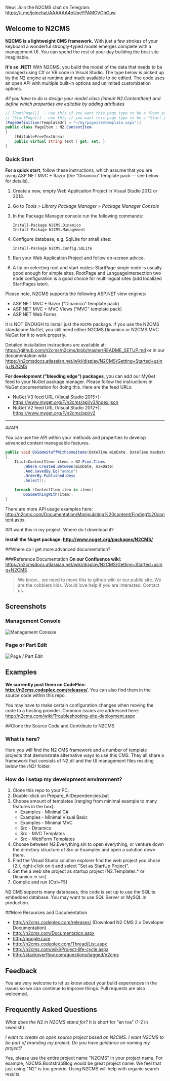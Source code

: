 New: Join the N2CMS chat on Telegram: https://t.me/joinchat/AAAAAA4oUpeYPAMOVGhGuw

## Welcome to N2CMS

**N2CMS is a lightweight CMS framework.** With just a few strokes of your keyboard a 
wonderful strongly-typed model emerges complete with a management UI. You can 
spend the rest of your day building the best site imaginable.

**It's so .NET!** With N2CMS, you build the model of the data that needs to be managed using C# or 
VB code in Visual Studio. The type below is picked up by the N2 engine at runtime 
and made available to be edited. The code uses an open API with multiple built-in 
options and unlimited customization options.

*All you have to do is design your model class (inherit N2.ContentItem) and define 
which properties are editable by adding attributes*

```csharp
// [RootPage()]  - use this if you want this page type to be a "Root page"
// [StartPage()] - use this if you want this page type to be a "Start page"
[PageDefinition(TemplateUrl = "~/my/pageitemtemplate.aspx")]
public class PageItem : N2.ContentItem
{
    [EditableFreeTextArea]
    public virtual string Text { get; set; }
}
```

### Quick Start

**For a quick start**, follow these instructions, which assume that you are using ASP.NET MVC + Razor (the "Dinamico" template pack -- see below for details). 

1. Create a new, empty Web Application Project in Visual Studio 2012 or 2013. 
2. Go to *Tools > Library Package Manager > Package Manager Console*
3. In the Package Manager console run the following commands: 

	```
	Install-Package N2CMS.Dinamico
	Install-Package N2CMS.Management
	```
4. Configure database, e.g. SqlLite for small sites:

	```
	Install-Package N2CMS.Config.SQLite
	```
5. Run your Web Application Project and follow on-screen advice.

6. A tip on selecting root and start nodes: 
   StartPage single node is usually good enough for simple sites,
   RootPage and LanguageIntersection two node configuration is a good choice for multilingual sites (add localized StartPages later). 


Please note, N2CMS supports the following ASP.NET view engines:
* ASP.NET MVC + Razor ("Dinamico" template pack)
* ASP.NET MVC + MVC Views ("MVC" template pack)
* ASP.NET Web Forms

It is NOT ENOUGH to install just the `N2CMS` package. If you use the N2CMS standalone NuGet, you still need either N2CMS.Dinamico or N2CMS.MVC NuGet for it to work properly.

Detailed installation instructions are available at: https://github.com/n2cms/n2cms/blob/master/README_SETUP.md
or in our documentation wiki: https://n2cmsdocs.atlassian.net/wiki/display/N2CMS/Getting+Started+using+N2CMS

**For development ("bleeding edge") packages**, you can add our MyGet feed to your NuGet package manager. Please follow the instructions in NuGet documentation for doing this. Here are the feed URLs:

* NuGet V3 feed URL (Visual Studio 2015+): https://www.myget.org/F/n2cms/api/v3/index.json
* NuGet V2 feed URL (Visual Studio 2012+): https://www.myget.org/F/n2cms/api/v2



----

##API

You can use the API within your methods and properties to develop advanced content manageable features.

```csharp
public void DoSomeStuffWithSomeItems(DateTime minDate, DateTime maxDate)
{
	IList<ContentItem> items = N2.Find.Items
		.Where.Created.Between(minDate, maxDate)
		.And.SavedBy.Eq("admin")
		.OrderBy.Published.Desc
		.Select();

	foreach (ContentItem item in items)
		DoSomethingWith(item);
}
```
There are more API usage examples here: http://n2cms.com/Documentation/Manipulating%20content/Finding%20content.aspx.

##I want this in my project.  Where do I download it?

**Install the Nuget package: http://www.nuget.org/packages/N2CMS/**

##Where do I get more advanced documentation?

###Reference Documentation
**On our Confluence wiki:** https://n2cmsdocs.atlassian.net/wiki/display/N2CMS/Getting+Started+using+N2CMS

>We know... we need to move this to github wiki or our public site.  We are the cobblers kids.  Would love help if you are interested.  Contact us.


## Screenshots

### Management Console 

![Management Console](https://pbs.twimg.com/media/BPziGS2CYAAqg7S.png:large)

### Page or Part Edit

![Page / Part Edit](http://content.screencast.com/users/brianmatic/folders/Jing/media/b9c58f64-853e-4484-8dc1-317eeb2fe80b/00000003.png)


## Examples

**We currently post them on CodePlex: http://n2cms.codeplex.com/releases/**.  You can also find them in the source code within this repo.


You may have to make certain configuration changes when moving the code to a 
hosting provider. Common issues are addressed here:
http://n2cms.com/wiki/Troubleshooting-site-deployment.aspx

##Clone the Source Code and Contribute to N2CMS

### What is here?

Here you will find the N2 CMS framework and a number of template projects that 
demonstrate alternative ways to use this CMS. They all share a framework that 
consists of N2.dll and the UI management files residing below the /N2/ folder.
 
### How do I setup my development environment?

1. Clone this repo to your PC.
2. Double-click on Prepare_AllDependencies.bat
3. Choose amount of templates (ranging from minimal example to many features in the box):
	* Examples - Minimal C#
	* Examples - Minimal Visual Basic
	* Examples - Minimal MVC
	* Src - Dinamico
	* Src - MVC Templates
	* Src - WebForm Templates
4. Choose between N2.Everything.sln to open everything, or venture down the 
   directory structure of Src or Examples and open a solution down there.
5. Find the Visual Studio solution explorer find the web project you chose (2.), 
   right-click on it and select "Set as StartUp Project".
6. Set the a web site project as startup project (N2.Templates.* or Dinamico in src)
7. Compile and run (Ctrl+F5)

N2 CMS supports many databases, this code is set up to use the SQLite embedded 
database. You may want to use SQL Server or MySQL in production.

##More Resources and Documentation

* http://n2cms.codeplex.com/releases/ (Download N2 CMS 2.x Developer Documentation)
* http://n2cms.com/Documentation.aspx
* http://google.com
* http://n2cms.codeplex.com/Thread/List.aspx
* http://n2cms.com/wiki/Project-life-cycle.aspx
* http://stackoverflow.com/questions/tagged/n2cms


## Feedback

You are very welcome to let us know about your build experiences in the issues 
so we can continue to improve things. Pull requests are also welcomed. 



## Frequently Asked Questions

*What does the N2 in N2CMS stand for?*
It is short for "en tva" (1-2 in swedish).

*I want to create an open source project based on N2CMS.  I want N2CMS to be 
part of branding my project. Do you have guidance on naming my project?*

Yes, please use the entire project name "N2CMS" in your project name.  For 
example, N2CMS.BootstrapBlog would be great project name. We feel that just 
using "N2" is too generic.  Using N2CMS will help with organic search results.

